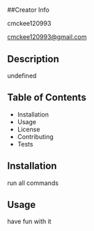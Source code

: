 # <README Generator>
 

  
 ##Creator Info
  
 cmckee120993
  
 cmckee120993@gmail.com
 

  
 ## Description
  
 undefined
 
 ## Table of Contents
 * Installation
 * Usage
 * License
 * Contributing
 * Tests
 
 ## Installation
  
 run all commands
 
 ## Usage
  
 have fun with it